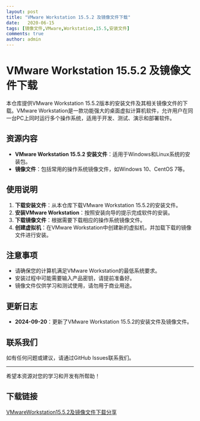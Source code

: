 ```yaml
---
layout: post
title: "VMware Workstation 15.5.2 及镜像文件下载"
date:   2020-06-15
tags: [镜像文件,VMware,Workstation,15.5,安装文件]
comments: true
author: admin
---
```

# VMware Workstation 15.5.2 及镜像文件下载

本仓库提供VMware Workstation 15.5.2版本的安装文件及其相关镜像文件的下载。VMware Workstation是一款功能强大的桌面虚拟计算机软件，允许用户在同一台PC上同时运行多个操作系统，适用于开发、测试、演示和部署软件。

## 资源内容

- **VMware Workstation 15.5.2 安装文件**：适用于Windows和Linux系统的安装包。
- **镜像文件**：包括常用的操作系统镜像文件，如Windows 10、CentOS 7等。

## 使用说明

1. **下载安装文件**：从本仓库下载VMware Workstation 15.5.2的安装文件。
2. **安装VMware Workstation**：按照安装向导的提示完成软件的安装。
3. **下载镜像文件**：根据需要下载相应的操作系统镜像文件。
4. **创建虚拟机**：在VMware Workstation中创建新的虚拟机，并加载下载的镜像文件进行安装。

## 注意事项

- 请确保您的计算机满足VMware Workstation的最低系统要求。
- 安装过程中可能需要输入产品密钥，请提前准备好。
- 镜像文件仅供学习和测试使用，请勿用于商业用途。

## 更新日志

- **2024-09-20**：更新了VMware Workstation 15.5.2的安装文件及镜像文件。

## 联系我们

如有任何问题或建议，请通过GitHub Issues联系我们。

---

希望本资源对您的学习和开发有所帮助！

## 下载链接

[VMwareWorkstation15.5.2及镜像文件下载分享](https://pan.quark.cn/s/4d896e7ca89e)